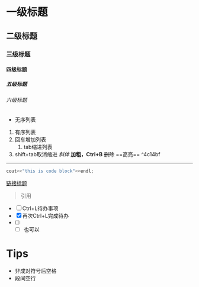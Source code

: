 # 一级标题
## 二级标题
### 三级标题
#### 四级标题
##### 五级标题
###### 六级标题
- 无序列表
1. 有序列表
2. 回车增加列表
	1. tab缩进列表  
3. shift+tab取消缩进
*斜体*
**加粗，Ctrl+B**
~~删除~~
==高亮== ^4c14bf

---
```cpp
cout<<"this is code block"<<endl;
```
[链接标题](https://www.baidu.com)
>引用
- [ ] Ctrl+L待办事项
- [x] 再次Ctrl+L完成待办
- [ ] - [ ] 也可以
# Tips
- 非成对符号后空格
- 段间空行